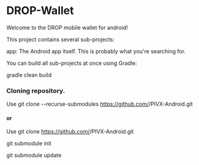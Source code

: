 # DROP-Wallet


Welcome to the DROP mobile wallet for android!


This project contains several sub-projects:

app: The Android app itself. This is probably what you're searching for.

You can build all sub-projects at once using Gradle:

gradle clean build


### Cloning repository.

Use git clone --recurse-submodules https://github.com/<PIVX or michod>/PIVX-Android.git
  
#### or

Use git clone https://github.com/<PIVX or michod>/PIVX-Android.git
  
git submodule init

git submodule update
